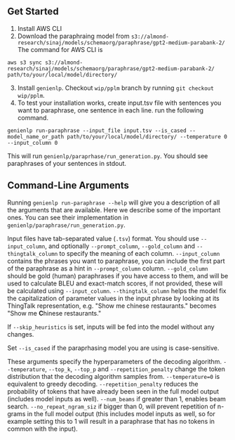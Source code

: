 ## Get Started

1. Install AWS CLI
2. Download the paraphraing model from `s3://almond-research/sinaj/models/schemaorg/paraphrase/gpt2-medium-parabank-2/`
The command for AWS CLI is 
```
aws s3 sync s3://almond-research/sinaj/models/schemaorg/paraphrase/gpt2-medium-parabank-2/ path/to/your/local/model/directory/
```

3. Install `genienlp`. Checkout `wip/pplm` branch by running `git checkout wip/pplm`.
4. To test your installation works, create input.tsv file with sentences you want to paraphrase, one sentence in each line. run the following command.

```
genienlp run-paraphrase --input_file input.tsv --is_cased --model_name_or_path path/to/your/local/model/directory/ --temperature 0 --input_column 0
```
This will run `genienlp/paraprhase/run_generation.py`. You should see paraphrases of your sentences in stdout.

## Command-Line Arguments

Running `genienlp run-paraphrase --help` will give you a description of all the arguments that are available. Here we describe some of the important ones. You can see their implementation in `genienlp/paraphrase/run_generation.py`.

Input files have tab-separated value (`.tsv`) format. You should use `--input_column`, and optionally `--prompt_column`, `--gold_column` and `--thingtalk_column` to specify the meaning of each column. `--input_column` contains the phrases you want to paraphrase, you can include the first part of the paraphrase as a hint in `--prompt_column` column. `--gold_column` should be gold (human) paraphrases if you have access to them, and will be used to calculate BLEU and exact-match scores, if not provided, these will be calculated using `--input_column`. `--thingtalk_column` helps the model fix the capitalization of parameter values in the input phrase by looking at its ThingTalk representation, e.g. "Show me chinese restaurants." becomes "Show me **C**hinese restaurants."

If `--skip_heuristics` is set, inputs will be fed into the model without any changes.

Set `--is_cased` if the paraprhasing model you are using is case-sensitive.

These arguments specify the hyperparameters of the decoding algorithm.
`--temperature`, `--top_k`, `--top_p` and `--repetition_penalty` change the token distribution that the decoding algorithm samples from. `--temperature=0` is equivalent to greedy decoding. `--repetition_penalty` reduces the probability of tokens that have already been seen in the full model output (includes model inputs as well).
`--num_beams` if greater than 1, enables beam search. 
`--no_repeat_ngram_siz` if bigger than 0, will prevent repetition of n-grams in the full model output (this includes model inputs as well, so for example setting this to 1 will result in a paraphrase that has no tokens in common with the input).
